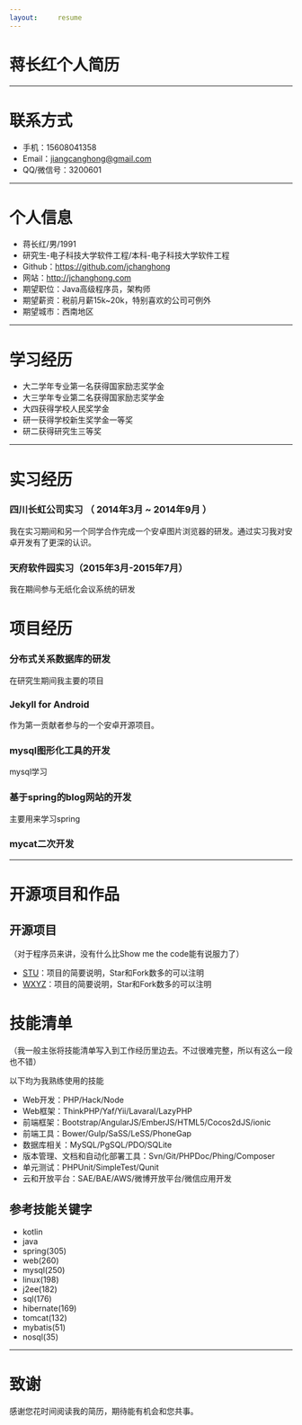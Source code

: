 ```yaml
---
layout:     resume
---
```


# 蒋长红个人简历


---


# 联系方式

- 手机：15608041358
- Email：jiangcanghong@gmail.com
- QQ/微信号：3200601

---

# 个人信息

 - 蒋长红/男/1991
 - 研究生-电子科技大学软件工程/本科-电子科技大学软件工程
 - Github：https://github.com/jchanghong
 - 网站：http://jchanghong.com
 - 期望职位：Java高级程序员，架构师
 - 期望薪资：税前月薪15k~20k，特别喜欢的公司可例外
 - 期望城市：西南地区

---

# 学习经历
- 大二学年专业第一名获得国家励志奖学金
- 大三学年专业第二名获得国家励志奖学金
- 大四获得学校人民奖学金
- 研一获得学校新生奖学金一等奖
- 研二获得研究生三等奖

---

# 实习经历

###   四川长虹公司实习 （ 2014年3月 ~ 2014年9月 ）
我在实习期间和另一个同学合作完成一个安卓图片浏览器的研发。通过实习我对安卓开发有了更深的认识。
###   天府软件园实习（2015年3月-2015年7月）
我在期间参与无纸化会议系统的研发

# 项目经历

### 分布式关系数据库的研发

  在研究生期间我主要的项目

### Jekyll for Android

  作为第一贡献者参与的一个安卓开源项目。

### mysql图形化工具的开发

  mysql学习

### 基于spring的blog网站的开发

 主要用来学习spring

### mycat二次开发


---

# 开源项目和作品

## 开源项目
（对于程序员来讲，没有什么比Show me the code能有说服力了）

 - [STU](http://github.com/yourname/projectname)：项目的简要说明，Star和Fork数多的可以注明
 - [WXYZ](http://github.com/yourname/projectname)：项目的简要说明，Star和Fork数多的可以注明


# 技能清单
（我一般主张将技能清单写入到工作经历里边去。不过很难完整，所以有这么一段也不错）

以下均为我熟练使用的技能

- Web开发：PHP/Hack/Node
- Web框架：ThinkPHP/Yaf/Yii/Lavaral/LazyPHP
- 前端框架：Bootstrap/AngularJS/EmberJS/HTML5/Cocos2dJS/ionic
- 前端工具：Bower/Gulp/SaSS/LeSS/PhoneGap
- 数据库相关：MySQL/PgSQL/PDO/SQLite
- 版本管理、文档和自动化部署工具：Svn/Git/PHPDoc/Phing/Composer
- 单元测试：PHPUnit/SimpleTest/Qunit
- 云和开放平台：SAE/BAE/AWS/微博开放平台/微信应用开发

## 参考技能关键字

- kotlin
- java
- spring(305)
- web(260)
- mysql(250)
- linux(198)
- j2ee(182)
- sql(176)
- hibernate(169)
- tomcat(132)
- mybatis(51)
- nosql(35)



---

# 致谢
感谢您花时间阅读我的简历，期待能有机会和您共事。